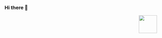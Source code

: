 ### Hi there 👋
<img src="https://cdn.pixabay.com/photo/2020/10/12/22/15/glass-5650335_960_720.jpg" width="60" align="right" >
<!--
**yuxiaotu/yuxiaotu** is a ✨ _special_ ✨ repository because its `README.md` (this file) appears on your GitHub profile.

Here are some ideas to get you started:

- 🔭 I’m currently working on ...
- 🌱 I’m currently learning ...
- 👯 I’m looking to collaborate on ...
- 🤔 I’m looking for help with ...
- 💬 Ask me about ...
- 📫 How to reach me: ...
- 😄 Pronouns: ...
- ⚡ Fun fact: ...
-->
